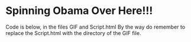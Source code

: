 # Spinning Obama Over Here!!!
Code is below, in the files GIF and Script.html
By the way do remember to replace the Script.html with the directory of the GIF file. 
